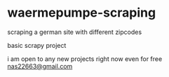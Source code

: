 # waermepumpe-scraping
scraping a german site with different zipcodes

basic scrapy project

i am open to any new projects right now even for free
nas22663@gmail.com
